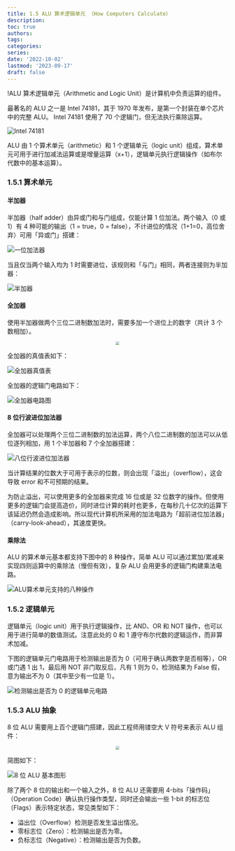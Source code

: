 ```yaml
---
title: 1.5 ALU 算术逻辑单元 （How Computers Calculate）
description: 
toc: true
authors:
tags:
categories:
series:
date: '2022-10-02'
lastmod: '2023-09-17'
draft: false
---
```

!ALU 算术逻辑单元（Arithmetic and Logic Unit）是计算机中负责运算的组件。

最著名的 ALU 之一是 Intel 74181，其于 1970 年发布，是第一个封装在单个芯片中的完整 ALU。 Intel 74181 使用了 70 个逻辑门，但无法执行乘除运算。

![ Intel 74181](https://zyin-1309341307.cos.ap-nanjing.myqcloud.com/note/%7B2023%3A%E5%B9%B4%201%3A%E6%9C%88%207%3A%E6%97%A5%2015%3A%E6%97%B6%2021%3A%E5%88%86%2021%3A%E7%A7%92%20v0rgihsyxw1673076081658.png)

ALU 由 1 个算术单元（arithmetic）和 1 个逻辑单元（logic unit）组成，算术单元可用于进行加减法运算或是增量运算（x+1），逻辑单元执行逻辑操作（如布尔代数中的基本运算）。

### 1.5.1 算术单元

#### 半加器

半加器（half adder）由异或门和与门组成，仅能计算 1 位加法。两个输入（0 或 1）有 4 种可能的输出（1 = true，0 = false），不计进位的情况（1+1=0，高位舍弃）可用「异或门」搭建：

![一位加法器](https://zyin-1309341307.cos.ap-nanjing.myqcloud.com/note/%7B2023%3A%E5%B9%B4%201%3A%E6%9C%88%207%3A%E6%97%A5%2014%3A%E6%97%B6%2012%3A%E5%88%86%2058%3A%E7%A7%92%20uriwgxr41q1673071978725.png)

当且仅当两个输入均为 1 时需要进位，该规则和「与门」相同，两者连接则为半加器：

![半加器](https://zyin-1309341307.cos.ap-nanjing.myqcloud.com/note/%7B2023%3A%E5%B9%B4%201%3A%E6%9C%88%207%3A%E6%97%A5%2014%3A%E6%97%B6%2019%3A%E5%88%86%2003%3A%E7%A7%92%209ix22pv9ln1673072343403.png)

#### 全加器

使用半加器做两个三位二进制数加法时，需要多加一个进位上的数字（共计 3 个数相加）。

<div align="center"><img src="https://zyin-1309341307.cos.ap-nanjing.myqcloud.com/note/%7B2023%3A%E5%B9%B4%201%3A%E6%9C%88%207%3A%E6%97%A5%2014%3A%E6%97%B6%2034%3A%E5%88%86%2012%3A%E7%A7%92%20q2vav5eukd1673073252330.png" style="zoom: 50%;" /></div>

全加器的真值表如下：

![全加器真值表](https://zyin-1309341307.cos.ap-nanjing.myqcloud.com/note/%7B2023%3A%E5%B9%B4%201%3A%E6%9C%88%207%3A%E6%97%A5%2014%3A%E6%97%B6%2038%3A%E5%88%86%2013%3A%E7%A7%92%207fo91nyjhi1673073493503.png)

全加器的逻辑门电路如下：

![全加器电路图](https://zyin-1309341307.cos.ap-nanjing.myqcloud.com/note/%7B2023%3A%E5%B9%B4%201%3A%E6%9C%88%207%3A%E6%97%A5%2014%3A%E6%97%B6%2040%3A%E5%88%86%2053%3A%E7%A7%92%20luq7musmfd1673073653711.png)

#### 8 位行波进位加法器

全加器可以处理两个三位二进制数的加法运算，两个八位二进制数的加法可以从低位逐列相加，用 1 个半加器和 7 个全加器搭建：

![八位行波进位加法器](https://zyin-1309341307.cos.ap-nanjing.myqcloud.com/note/%7B2023%3A%E5%B9%B4%201%3A%E6%9C%88%207%3A%E6%97%A5%2014%3A%E6%97%B6%2052%3A%E5%88%86%2036%3A%E7%A7%92%202bznz43i2k1673074356077.png)

当计算结果的位数大于可用于表示的位数，则会出现「溢出」（overflow），这会导致 error 和不可预期的结果。

为防止溢出，可以使用更多的全加器来完成 16 位或是 32 位数字的操作。但使用更多的逻辑门会提高造价，同时进位计算的耗时也更多，在每秒几十亿次的运算下该延迟仍然会造成影响。所以现代计算机所采用的加法电路为「超前进位加法器」（carry-look-ahead），其速度更快。

#### 乘除法

ALU 的算术单元基本都支持下图中的 8 种操作，简单 ALU 可以通过累加/累减来实现四则运算中的乘除法（慢但有效），复杂 ALU 会用更多的逻辑门构建乘法电路。

![ALU算术单元支持的八种操作](https://zyin-1309341307.cos.ap-nanjing.myqcloud.com/note/%7B2023%3A%E5%B9%B4%201%3A%E6%9C%88%207%3A%E6%97%A5%2015%3A%E6%97%B6%2006%3A%E5%88%86%2005%3A%E7%A7%92%20xugp30ectb1673075165151.png)

### 1.5.2 逻辑单元

逻辑单元（logic unit）用于执行逻辑操作，比 AND、OR 和 NOT 操作，也可以用于进行简单的数值测试。注意此处的 0 和 1 遵守布尔代数的逻辑运作，而非算术加减。

下图的逻辑单元门电路用于检测输出是否为 0（可用于确认两数字是否相等），OR 或门遇 1 出 1，最后用 NOT 非门取反后，凡有 1 则为 0，检测结果为 False 假，意为输出不为 0（其中至少有一位是 1）。

![检测输出是否为 0 的逻辑单元电路](https://zyin-1309341307.cos.ap-nanjing.myqcloud.com/note/%7B2023%3A%E5%B9%B4%201%3A%E6%9C%88%207%3A%E6%97%A5%2015%3A%E6%97%B6%2017%3A%E5%88%86%2012%3A%E7%A7%92%20jembsyifwo1673075831923.png)

### 1.5.3 ALU 抽象

8 位 ALU 需要用上百个逻辑门搭建，因此工程师用镂空大 V 符号来表示 ALU 组件：

<div align="center"><img src="https://zyin-1309341307.cos.ap-nanjing.myqcloud.com/note/%7B2023%3A%E5%B9%B4%201%3A%E6%9C%88%207%3A%E6%97%A5%2015%3A%E6%97%B6%2023%3A%E5%88%86%2035%3A%E7%A7%92%20voq9xvav7n1673076215569.png" style="zoom: 50%;" /></div>

简图如下：

![8 位 ALU 基本图形](https://zyin-1309341307.cos.ap-nanjing.myqcloud.com/note/%7B2023%3A%E5%B9%B4%201%3A%E6%9C%88%207%3A%E6%97%A5%2015%3A%E6%97%B6%2028%3A%E5%88%86%2042%3A%E7%A7%92%20jkr8acrds91673076521986.png)

除了两个 8 位的输出和一个输入之外，8 位 ALU 还需要用 4-bits「操作码」（Operation Code）确认执行操作类型，同时还会输出一些 1-bit 的标志位（Flags）表示特定状态，常见类型如下：

- 溢出位（Overflow）检测是否发生溢出情况。
- 零标志位（Zero）：检测输出是否为零。
- 负标志位（Negative）：检测输出是否为负数。